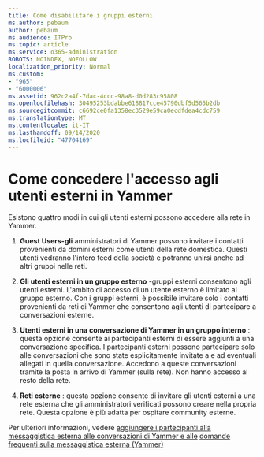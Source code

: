 ```yaml
---
title: Come disabilitare i gruppi esterni
ms.author: pebaum
author: pebaum
ms.audience: ITPro
ms.topic: article
ms.service: o365-administration
ROBOTS: NOINDEX, NOFOLLOW
localization_priority: Normal
ms.custom:
- "965"
- "6000006"
ms.assetid: 962c2a4f-7dac-4ccc-98a8-d0d283c95808
ms.openlocfilehash: 30495253bdabbe618817cce45790dbf5d565b2db
ms.sourcegitcommit: c6692ce0fa1358ec3529e59ca0ecdfdea4cdc759
ms.translationtype: MT
ms.contentlocale: it-IT
ms.lasthandoff: 09/14/2020
ms.locfileid: "47704169"
---
```

# <a name="how-to-give-access-to-external-users-in-yammer"></a>Come concedere l'accesso agli utenti esterni in Yammer

Esistono quattro modi in cui gli utenti esterni possono accedere alla rete in Yammer.
  
1. **Guest Users-gli** amministratori di Yammer possono invitare i contatti provenienti da domini esterni come utenti della rete domestica. Questi utenti vedranno l'intero feed della società e potranno unirsi anche ad altri gruppi nelle reti.

2. **Gli utenti esterni in un gruppo esterno** -gruppi esterni consentono agli utenti esterni. L'ambito di accesso di un utente esterno è limitato al gruppo esterno. Con i gruppi esterni, è possibile invitare solo i contatti provenienti da reti di Yammer che consentono agli utenti di partecipare a conversazioni esterne.

3. **Utenti esterni in una conversazione di Yammer in un gruppo interno** : questa opzione consente ai partecipanti esterni di essere aggiunti a una conversazione specifica. I partecipanti esterni possono partecipare solo alle conversazioni che sono state esplicitamente invitate a e ad eventuali allegati in quella conversazione. Accedono a queste conversazioni tramite la posta in arrivo di Yammer (sulla rete). Non hanno accesso al resto della rete.

4. **Reti esterne** : questa opzione consente di invitare gli utenti esterni a una rete esterna che gli amministratori verificati possono creare nella propria rete. Questa opzione è più adatta per ospitare community esterne.

Per ulteriori informazioni, vedere [aggiungere i partecipanti alla messaggistica esterna alle conversazioni di Yammer e alle](https://docs.microsoft.com/yammer/work-with-external-users/add-external-participants) [domande frequenti sulla messaggistica esterna (Yammer)](https://docs.microsoft.com/yammer/work-with-external-users/external-messaging-faq)
  